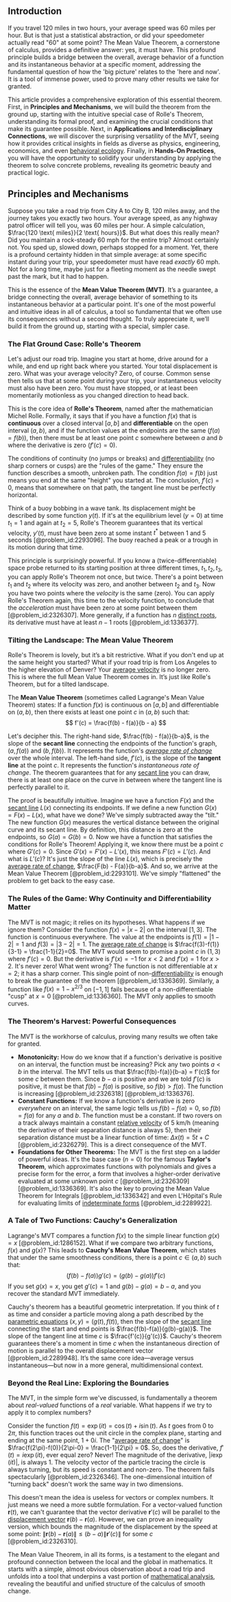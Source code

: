 ## Introduction
If you travel 120 miles in two hours, your average speed was 60 miles per hour. But is that just a statistical abstraction, or did your speedometer actually read "60" at some point? The Mean Value Theorem, a cornerstone of calculus, provides a definitive answer: yes, it must have. This profound principle builds a bridge between the overall, average behavior of a function and its instantaneous behavior at a specific moment, addressing the fundamental question of how the 'big picture' relates to the 'here and now'. It is a tool of immense power, used to prove many other results we take for granted.

This article provides a comprehensive exploration of this essential theorem. First, in **Principles and Mechanisms**, we will build the theorem from the ground up, starting with the intuitive special case of Rolle's Theorem, understanding its formal proof, and examining the crucial conditions that make its guarantee possible. Next, in **Applications and Interdisciplinary Connections**, we will discover the surprising versatility of the MVT, seeing how it provides critical insights in fields as diverse as physics, engineering, economics, and even [behavioral ecology](@article_id:152768). Finally, in **Hands-On Practices**, you will have the opportunity to solidify your understanding by applying the theorem to solve concrete problems, revealing its geometric beauty and practical logic.

## Principles and Mechanisms

Suppose you take a road trip from City A to City B, 120 miles away, and the journey takes you exactly two hours. Your average speed, as any highway patrol officer will tell you, was 60 miles per hour. A simple calculation, $\frac{120 \text{ miles}}{2 \text{ hours}}$. But what does this really mean? Did you maintain a rock-steady 60 mph for the entire trip? Almost certainly not. You sped up, slowed down, perhaps stopped for a moment. Yet, there is a profound certainty hidden in that simple average: at some specific instant during your trip, your speedometer must have read *exactly* 60 mph. Not for a long time, maybe just for a fleeting moment as the needle swept past the mark, but it had to happen.

This is the essence of the **Mean Value Theorem (MVT)**. It’s a guarantee, a bridge connecting the overall, average behavior of something to its instantaneous behavior at a particular point. It's one of the most powerful and intuitive ideas in all of calculus, a tool so fundamental that we often use its consequences without a second thought. To truly appreciate it, we’ll build it from the ground up, starting with a special, simpler case.

### The Flat Ground Case: Rolle's Theorem

Let's adjust our road trip. Imagine you start at home, drive around for a while, and end up right back where you started. Your total displacement is zero. What was your average velocity? Zero, of course. Common sense then tells us that at some point during your trip, your instantaneous velocity must also have been zero. You must have stopped, or at least been momentarily motionless as you changed direction to head back.

This is the core idea of **Rolle's Theorem**, named after the mathematician Michel Rolle. Formally, it says that if you have a function $f(x)$ that is **continuous** over a closed interval $[a, b]$ and **differentiable** on the open interval $(a, b)$, and if the function values at the endpoints are the same ($f(a) = f(b)$), then there must be at least one point $c$ somewhere between $a$ and $b$ where the derivative is zero ($f'(c) = 0$).

The conditions of continuity (no jumps or breaks) and [differentiability](@article_id:140369) (no sharp corners or cusps) are the "rules of the game." They ensure the function describes a smooth, unbroken path. The condition $f(a) = f(b)$ just means you end at the same "height" you started at. The conclusion, $f'(c) = 0$, means that somewhere on that path, the tangent line must be perfectly horizontal.

Think of a buoy bobbing in a wave tank. Its displacement might be described by some function $y(t)$. If it's at the equilibrium level ($y=0$) at time $t_1=1$ and again at $t_2=5$, Rolle's Theorem guarantees that its vertical velocity, $y'(t)$, must have been zero at some instant $t^*$ between 1 and 5 seconds [@problem_id:2293096]. The buoy reached a peak or a trough in its motion during that time.

This principle is surprisingly powerful. If you know a (twice-differentiable) space probe returned to its starting position at three different times, $t_1, t_2, t_3$, you can apply Rolle's Theorem not once, but twice. There's a point between $t_1$ and $t_2$ where its velocity was zero, and another between $t_2$ and $t_3$. Now you have two points where the *velocity* is the same (zero). You can apply Rolle's Theorem again, this time to the velocity function, to conclude that the *acceleration* must have been zero at some point between them [@problem_id:2326307]. More generally, if a function has $n$ [distinct roots](@article_id:266890), its derivative must have at least $n-1$ roots [@problem_id:1336377].

### Tilting the Landscape: The Mean Value Theorem

Rolle's Theorem is lovely, but it’s a bit restrictive. What if you don't end up at the same height you started? What if your road trip is from Los Angeles to the higher elevation of Denver? Your [average velocity](@article_id:267155) is no longer zero. This is where the full Mean Value Theorem comes in. It’s just like Rolle's Theorem, but for a tilted landscape.

The **Mean Value Theorem** (sometimes called Lagrange's Mean Value Theorem) states: If a function $f(x)$ is continuous on $[a, b]$ and differentiable on $(a, b)$, then there exists at least one point $c$ in $(a, b)$ such that:
$$ f'(c) = \frac{f(b) - f(a)}{b - a} $$

Let's decipher this. The right-hand side, $\frac{f(b) - f(a)}{b-a}$, is the slope of the **secant line** connecting the endpoints of the function's graph, $(a, f(a))$ and $(b, f(b))$. It represents the function's *[average rate of change](@article_id:192938)* over the whole interval. The left-hand side, $f'(c)$, is the slope of the **tangent line** at the point $c$. It represents the function's *instantaneous rate of change*. The theorem guarantees that for any [secant line](@article_id:178274) you can draw, there is at least one place on the curve in between where the tangent line is perfectly parallel to it.

The proof is beautifully intuitive. Imagine we have a function $F(x)$ and the [secant line](@article_id:178274) $L(x)$ connecting its endpoints. If we define a new function $G(x) = F(x) - L(x)$, what have we done? We've simply subtracted away the "tilt." The new function $G(x)$ measures the vertical distance between the original curve and its secant line. By definition, this distance is zero at the endpoints, so $G(a) = G(b) = 0$. Now we have a function that satisfies the conditions for Rolle's Theorem! Applying it, we know there must be a point $c$ where $G'(c) = 0$. Since $G'(x) = F'(x) - L'(x)$, this means $F'(c) = L'(c)$. And what is $L'(c)$? It's just the slope of the line $L(x)$, which is precisely the [average rate of change](@article_id:192938), $\frac{F(b) - F(a)}{b-a}$. And so, we arrive at the Mean Value Theorem [@problem_id:2293101]. We've simply "flattened" the problem to get back to the easy case.

### The Rules of the Game: Why Continuity and Differentiability Matter

The MVT is not magic; it relies on its hypotheses. What happens if we ignore them? Consider the function $f(x) = |x - 2|$ on the interval $[1, 3]$. The function is continuous everywhere. The value at the endpoints is $f(1)=|1-2|=1$ and $f(3)=|3-2|=1$. The [average rate of change](@article_id:192938) is $\frac{f(3)-f(1)}{3-1} = \frac{1-1}{2}=0$. The MVT would seem to promise a point $c$ in $(1, 3)$ where $f'(c)=0$. But the derivative is $f'(x) = -1$ for $x<2$ and $f'(x) = 1$ for $x>2$. It's never zero! What went wrong? The function is not differentiable at $x=2$; it has a sharp corner. This single point of non-[differentiability](@article_id:140369) is enough to break the guarantee of the theorem [@problem_id:1336369]. Similarly, a function like $f(x) = 1 - x^{2/3}$ on $[-1,1]$ fails because of a non-differentiable "cusp" at $x=0$ [@problem_id:1336360]. The MVT only applies to smooth curves.

### The Theorem's Harvest: Powerful Consequences

The MVT is the workhorse of calculus, proving many results we often take for granted.
*   **Monotonicity:** How do we know that if a function's derivative is positive on an interval, the function must be increasing? Pick any two points $a < b$ in the interval. The MVT tells us that $\frac{f(b)-f(a)}{b-a} = f'(c)$ for some $c$ between them. Since $b-a$ is positive and we are told $f'(c)$ is positive, it must be that $f(b)-f(a)$ is positive, so $f(b) > f(a)$. The function is increasing [@problem_id:2326318] [@problem_id:1336376].
*   **Constant Functions:** If we know a function's derivative is zero *everywhere* on an interval, the same logic tells us $f(b)-f(a) = 0$, so $f(b)=f(a)$ for any $a$ and $b$. The function must be a constant. If two rovers on a track always maintain a constant [relative velocity](@article_id:177566) of 5 km/h (meaning the derivative of their separation distance is always 5), then their separation distance must be a linear function of time: $\Delta x(t) = 5t + C$ [@problem_id:2326279]. This is a direct consequence of the MVT.
*   **Foundations for Other Theorems:** The MVT is the first step on a ladder of powerful ideas. It's the base case ($n=0$) for the famous **Taylor's Theorem**, which approximates functions with polynomials and gives a precise form for the error, a form that involves a higher-order derivative evaluated at some unknown point $c$ [@problem_id:2326309] [@problem_id:1336369]. It's also the key to proving the Mean Value Theorem for Integrals [@problem_id:1336342] and even L'Hôpital's Rule for evaluating limits of [indeterminate forms](@article_id:143807) [@problem_id:2289922].

### A Tale of Two Functions: Cauchy's Generalization

Lagrange's MVT compares a function $f(x)$ to the simple linear function $g(x)=x$ [@problem_id:1286152]. What if we compare two arbitrary functions, $f(x)$ and $g(x)$? This leads to **Cauchy's Mean Value Theorem**, which states that under the same smoothness conditions, there is a point $c \in (a, b)$ such that:
$$ (f(b) - f(a))g'(c) = (g(b) - g(a))f'(c) $$
If you set $g(x)=x$, you get $g'(c)=1$ and $g(b)-g(a) = b-a$, and you recover the standard MVT immediately.

Cauchy's theorem has a beautiful geometric interpretation. If you think of $t$ as time and consider a particle moving along a path described by the [parametric equations](@article_id:171866) $(x, y) = (g(t), f(t))$, then the slope of the [secant line](@article_id:178274) connecting the start and end points is $\frac{f(b)-f(a)}{g(b)-g(a)}$. The slope of the tangent line at time $c$ is $\frac{f'(c)}{g'(c)}$. Cauchy's theorem guarantees there's a moment in time $c$ when the instantaneous direction of motion is parallel to the overall displacement vector [@problem_id:2289948]. It’s the same core idea—average versus instantaneous—but now in a more general, multidimensional context.

### Beyond the Real Line: Exploring the Boundaries

The MVT, in the simple form we've discussed, is fundamentally a theorem about *real-valued* functions of a *real* variable. What happens if we try to apply it to complex numbers?

Consider the function $f(t) = \exp(it) = \cos(t) + i\sin(t)$. As $t$ goes from $0$ to $2\pi$, this function traces out the unit circle in the complex plane, starting and ending at the same point, $1+0i$. The "[average rate of change](@article_id:192938)" is $\frac{f(2\pi)-f(0)}{2\pi-0} = \frac{1-1}{2\pi} = 0$. So, does the derivative, $f'(t) = i\exp(it)$, ever equal zero? Never! The magnitude of the derivative, $|i\exp(it)|$, is always 1. The velocity vector of the particle tracing the circle is always turning, but its speed is constant and non-zero. The theorem fails spectacularly [@problem_id:2326346]. The one-dimensional intuition of "turning back" doesn't work the same way in two dimensions.

This doesn't mean the idea is useless for vectors or complex numbers. It just means we need a more subtle formulation. For a vector-valued function $\mathbf{r}(t)$, we can't guarantee that the vector derivative $\mathbf{r}'(c)$ will be parallel to the [displacement vector](@article_id:262288) $\mathbf{r}(b) - \mathbf{r}(a)$. However, we can prove an inequality version, which bounds the magnitude of the displacement by the speed at some point: $\|\mathbf{r}(b) - \mathbf{r}(a)\| \le (b-a) \|\mathbf{r}'(c)\|$ for some $c$ [@problem_id:2326310].

The Mean Value Theorem, in all its forms, is a testament to the elegant and profound connection between the local and the global in mathematics. It starts with a simple, almost obvious observation about a road trip and unfolds into a tool that underpins a vast portion of [mathematical analysis](@article_id:139170), revealing the beautiful and unified structure of the calculus of smooth change.